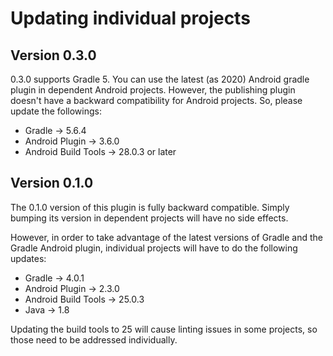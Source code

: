 # Updating individual projects

## Version 0.3.0
0.3.0 supports Gradle 5.
You can use the latest (as 2020) Android gradle plugin in dependent Android projects.
However, the publishing plugin doesn't have a backward compatibility for Android projects.
So, please update the followings:

* Gradle -> 5.6.4
* Android Plugin -> 3.6.0
* Android Build Tools -> 28.0.3 or later

## Version 0.1.0

The 0.1.0 version of this plugin is fully backward compatible. Simply bumping its version in dependent projects will have no side effects.

However, in order to take advantage of the latest versions of Gradle and the Gradle Android plugin, individual projects will have to do the following updates:

* Gradle -> 4.0.1
* Android Plugin -> 2.3.0
* Android Build Tools -> 25.0.3
* Java -> 1.8

Updating the build tools to 25 will cause linting issues in some projects, so those need to be addressed individually.
